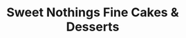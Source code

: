 ---
title: "Sweet Nothings Fine Cakes & Desserts"
url: /wyandotte/sweet-nothings-fine-cakes-and-desserts/
shop: bakery
---